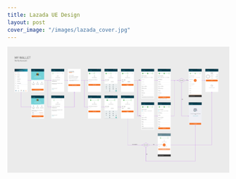 ```yaml
---
title: Lazada UE Design
layout: post
cover_image: "/images/lazada_cover.jpg"
---
```

![](/images/lazada1.jpg)

